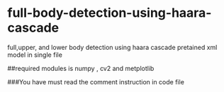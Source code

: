 # full-body-detection-using-haara-cascade
full,upper, and lower body detection using haara cascade pretained xml model in single file 

##required modules is numpy , cv2 and metplotlib 

###You have must read the comment instruction in code file
